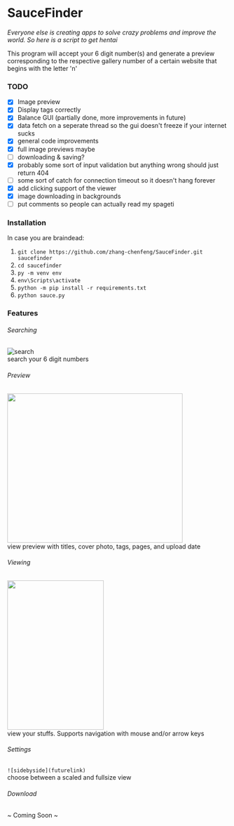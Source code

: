 # SauceFinder
*Everyone else is creating apps to solve crazy problems and improve the world. So here is a script to get hentai*

This program will accept your 6 digit number(s) and generate a preview corresponding to the respective gallery number of a certain website that begins with the letter 'n'


### TODO
- [x] Image preview
- [x] Display tags correctly
- [x] Balance GUI (partially done, more improvements in future)
- [x] data fetch on a seperate thread so the gui doesn't freeze if your internet sucks
- [x] general code improvements
- [x] full image previews maybe
- [ ] downloading & saving?
- [x] probably some sort of input validation but anything wrong should just return 404
- [ ] some sort of catch for connection timeout so it doesn't hang forever
- [x] add clicking support of the viewer
- [x] image downloading in backgrounds
- [ ] put comments so people can actually read my spageti

### Installation
In case you are braindead:
1. `git clone https://github.com/zhang-chenfeng/SauceFinder.git saucefinder`
2. `cd saucefinder`
3. `py -m venv env`
4. `env\Scripts\activate`
5. `python -m pip install -r requirements.txt`
6. `python sauce.py`

### Features

###### Searching
![search](https://cdn.discordapp.com/attachments/509538544457351193/677597134543126598/unknown.png)\
search your 6 digit numbers

###### Preview
<img src="https://cdn.discordapp.com/attachments/509538544457351193/677663577200525335/unknown.png" width="400" height="340">\
view preview with titles, cover photo, tags, pages, and upload date

###### Viewing
<img src=https://cdn.discordapp.com/attachments/509538544457351193/677663974543589406/unknown.png width="220" height="340">\
view your stuffs. Supports navigation with mouse and/or arrow keys

###### Settings
`![sidebyside](futurelink)`\
choose between a scaled and fullsize view

###### Download 
~ Coming Soon ~
